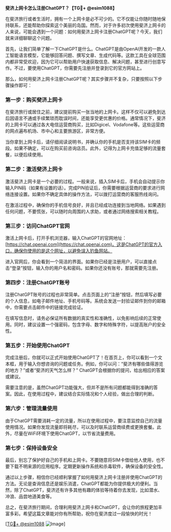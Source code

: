 **斐济上网卡怎么注册ChatGPT？【TG💪+ @esim1088】**

在斐济旅行或者生活时，拥有一个上网卡是必不可少的。它不仅能让你随时随地保持联系，还能帮助你探索这个美丽的岛国。然而，对于许多初次使用斐济上网卡的人来说，可能会遇到一个问题：如何用斐济上网卡注册ChatGPT呢？今天，我们就来详细聊聊这个问题。

首先，让我们简单了解一下ChatGPT是什么。ChatGPT是由OpenAI开发的一款人工智能语言模型，它能够回答问题、撰写文章、生成代码等。这款工具在全球范围内都非常受欢迎，因为它可以帮助用户快速获取信息、解决问题，甚至进行创意写作。不过，要使用ChatGPT，你需要先注册并登录到它的官方网站上。

那么，如何用斐济上网卡注册ChatGPT呢？其实步骤并不复杂，只要按照以下步骤操作即可：

### **第一步：购买斐济上网卡**
在斐济旅行或居住之前，建议提前购买一张当地的上网卡。这样不仅可以避免到达后因语言不通或手续繁琐而耽误时间，还能享受更优惠的价格。通常情况下，斐济的上网卡可以通过各大电信运营商购买，比如Digicel、Vodafone等。这些运营商的网点遍布机场、市中心和主要旅游区，非常方便。

当你拿到上网卡后，请仔细阅读说明书，并确认你的手机是否支持该SIM卡的频段。如果不确定，可以在购买前咨询店员。此外，记得为上网卡充值足够的流量套餐，以便后续使用。

### **第二步：激活斐济上网卡**
激活斐济上网卡是一个必要的过程。一般来说，插入SIM卡后，手机会自动提示你输入PIN码（如果有设置的话）。完成PIN验证后，你需要根据运营商的要求进行网络连接设置。如果你不确定具体的操作方法，可以拨打运营商的客服热线询问。

在激活过程中，确保你的手机信号良好，并且已经成功连接到当地网络。如果遇到任何问题，不要慌张，可以随时向周围的人求助，或者通过网络搜索相关教程。

### **第三步：访问ChatGPT官网**
激活上网卡后，打开手机浏览器，输入ChatGPT的官网地址：[https://chat.openai.com](https://chat.openai.com)。这是ChatGPT的官方入口，确保你使用的是这个网址，以避免误入钓鱼网站。

进入官网后，你会看到一个简洁的界面。如果你已经是注册用户，可以直接点击“登录”按钮，输入你的用户名和密码。如果你还没有账号，那就需要先注册。

### **第四步：注册ChatGPT账号**
注册ChatGPT账号的过程也非常简单。点击页面上的“注册”按钮，然后填写必要的个人信息，如电子邮件地址、手机号码等。系统会发送一封验证邮件到你的邮箱中，你需要点击邮件中的链接完成验证。

在填写信息时，请务必保证所有数据的真实性和准确性，以免影响后续的正常使用。同时，建议设置一个强密码，包含字母、数字和特殊字符，以提高账户的安全性。

### **第五步：开始使用ChatGPT**
完成注册后，你就可以正式开始使用ChatGPT了！在首页上，你可以看到一个文本框，用于输入你想咨询的问题或任务。例如，你可以问：“斐济有哪些值得游览的地方？”或者“斐济的天气怎么样？” ChatGPT会根据你的提问，给出相应的答案或建议。

需要注意的是，虽然ChatGPT功能强大，但并不是所有问题都能得到准确的答案。因此，在使用过程中，建议结合实际情况和个人经验，做出合理的判断。

### **第六步：管理流量使用**
由于ChatGPT需要消耗一定的流量，所以在使用过程中，要注意监控自己的流量使用情况。如果你发现流量即将耗尽，可以及时联系运营商续费或更换套餐。此外，尽量在WiFi环境下使用ChatGPT，以节省流量费用。

### **第七步：保持设备安全**
最后，别忘了保护好自己的手机和上网卡。不要随意将SIM卡借给他人使用，也不要下载不明来源的应用程序。定期更新操作系统和杀毒软件，确保设备的安全性。

通过以上步骤，相信你已经顺利掌握了如何用斐济上网卡注册并使用ChatGPT的方法。无论是查询信息还是娱乐消遣，ChatGPT都能为你提供极大的便利。当然，除了ChatGPT，斐济还有许多其他有趣的体验等待着你去发现，比如潜水、冲浪、品尝地道美食等。

总之，在斐济旅行期间，合理利用斐济上网卡和ChatGPT，会让你的旅程更加丰富多彩。希望这篇文章能对你有所帮助，祝你在斐济度过一段愉快的时光！

[[TG💪+ @esim1088](https://t.me/s/esim1088) ![Image](https://i.postimg.cc/4NQfJmqS/Snipaste-2025-05-13-00-14-12.png)]